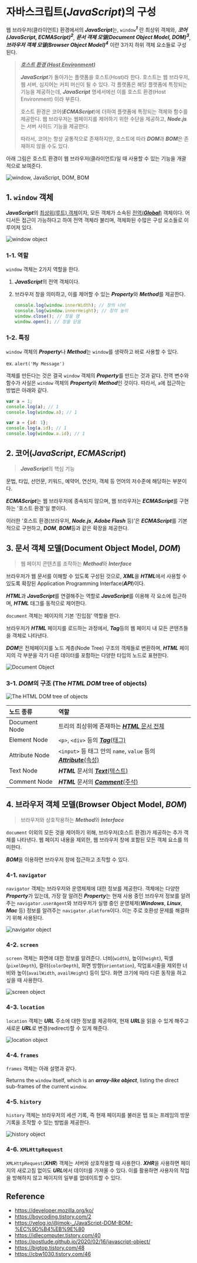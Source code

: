 # 자바스크립트(***JavaScript***)의 구성

웹 브라우저(클라이언트) 환경에서의 ***JavaScript***는, `window`***<sup>1</sup>*** 란 최상위 객체와, ***코어(JavaScript, ECMAScript)<sup>2</sup>***, ***문서 객체 모델(Document Object Model, DOM)<sup>3</sup>***, ***브라우저 객체 모델(Browser Object Model)<sup>4</sup>*** 이란 3가지 하위 객체 요소들로 구성된다.

> <u>***호스트 환경 (Host Environment)***</u>
>
> ***JavaScript***가 돌아가는 플랫폼을 호스트(Host)라 한다. 호스트는 웹 브라우저, 웹 서버, 심지어는 커피 머신이 될 수 있다. 각 플랫폼은 해당 플랫폼에 특정되는 기능을 제공하는데, ***JavaScript*** 명세서에선 이를 호스트 환경(Host Environment) 이라 부른다.
>
> 호스트 환경은 코어(***ECMAScript***)에 더하여 플랫폼에 특정되는 객체와 함수를 제공한다. 웹 브라우저는 웹페이지를 제어하기 위한 수단을 제공하고, ***Node.js***는 서버 사이드 기능을 제공한다.
>
> 따라서, 코어는 항상 공통적으로 존재하지만, 호스트에 따라 ***DOM***과 ***BOM***은 존재하지 않을 수도 있다.

아래 그림은 호스트 환경이 웹 브라우저(클라이언트)일 때 사용할 수 있는 기능을 개괄적으로 보여준다.

![window, JavaScript, DOM, BOM](https://github.com/lumirlumir/web-blog-data-img/blob/main/images/languages/javascript/composition-of-javascript/1.png?raw=true)

## 1. `window` 객체

***JavaScript***의 <u>최상위(루트) 객체</u>이자, 모든 객체가 소속된 <u>전역(***Global***)</u> 객체이다. 어디서든 접근이 가능하다고 하여 전역 객체라 불리며, 객체화된 수많은 구성 요소들로 이루어져 있다.

![window object](https://github.com/lumirlumir/web-blog-data-img/blob/main/images/languages/javascript/composition-of-javascript/2.png?raw=true)

### 1-1. 역할

`window` 객체는 2가지 역할을 한다.

1. ***JavaScript***의 전역 객체이다.
2. 브라우저 창을 의미하고, 이를 제어할 수 있는 ***Property***와 ***Method***를 제공한다.

    ```javascript
    console.log(window.innerWidth); // 창의 너비
    console.log(window.innerHeight); // 창의 높이
    window.close(); // 창을 염
    window.open(); // 창을 닫음
    ```

### 1-2. 특징

`window` 객체의 ***Property***나 ***Method***는 `window`를 생략하고 바로 사용할 수 있다.

ex. `alert('My Message')`

객체를 만든다는 것은 결국 `window` 객체의 ***Property***를 만드는 것과 같다. 전역 변수와 함수가 사실은 `window` 객체의 ***Property***와 ***Method***인 것이다. 따라서, `a`에 접근하는 방법은 아래와 같다.

```JavaScript
var a = 1;
console.log(a); // 1
console.log(window.a); // 1
```

```javascript
var a = {id: 1};
console.log(a.id); // 1
console.log(window.a.id); // 1
```

## 2. 코어(***JavaScript***, ***ECMAScript***)

> ***JavaScript***의 핵심 기능

문법, 타입, 선언문, 키워드, 예약어, 연산자, 객체 등 언어의 저수준에 해당하는 부분이다.

***ECMAScript***는 웹 브라우저에 종속되지 않으며, 웹 브라우저는 ***ECMAScript***를 구현하는 '호스트 환경'일 뿐이다.

이러한 '호스트 환경(브라우저, ***Node.js***, ***Adobe Flash*** 등)'은 ***ECMAScript***를 기본적으로 구현하고, ***DOM***, ***BOM***등과 같은 확장을 제공한다.

## 3. 문서 객체 모델(Document Object Model, ***DOM***)

> 웹 페이지 콘텐츠를 조작하는 ***Method***와 ***Interface***

브라우저가 웹 문서를 이해할 수 있도록 구성된 것으로, ***XML***을 ***HTML***에서 사용할 수 있도록 확장된 Application Programming Interface(***API***)이다.

***HTML***과 ***JavaScript***를 연결해주는 역할로 ***JavaScript***를 이용해 각 요소에 접근하며, ***HTML*** 태그를 동적으로 제어한다.

`document` 객체는 페이지의 기본 ‘진입점’ 역할을 한다.

브라우저가 ***HTML*** 페이지를 로드하는 과정에서, ***Tag***등의 웹 페이지 내 모든 콘텐츠들을 객체로 나타낸다.

***DOM***은 전체페이지를 노드 계층(Node Tree) 구조의 객체들로 변환하며, ***HTML*** 페이지의 각 부분을 각기 다른 데이터를 포함하는 다양한 타입의 노드로 표현한다.

![Document Object](https://github.com/lumirlumir/web-blog-data-img/blob/main/images/languages/javascript/composition-of-javascript/3.png?raw=true)

### 3-1. ***DOM***의 구조 (The ***HTML*** ***DOM*** tree of objects)

![The HTML DOM tree of objects](https://github.com/lumirlumir/web-blog-data-img/blob/main/images/languages/javascript/composition-of-javascript/4.png?raw=true)

노드 종류 | 역할
:--- | :---
Document Node | 트리의 최상위에 존재하는 <u>***HTML*** 문서 전체</u>
Element Node | `<p>`, `<div>` 등의 <u>***Tag***(태그)</u>
Attribute Node | `<input>` 등 태그 안의 `name`, `value` 등의 <u>***Attribute***(속성)</u>
Text Node | ***HTML*** 문서의 <u>***Text***(텍스트)</u>
Comment Node | ***HTML*** 문서의 <u>***Comment***(주석)</u>

## 4. 브라우저 객체 모델(Browser Object Model, ***BOM***)

> 브라우저와 상호작용하는 ***Method***와 ***Interface***

`document` 이외의 모든 것을 제어하기 위해, 브라우저(호스트 환경)가 제공하는 추가 객체를 나타낸다. 웹 페이지 내용을 제외한, 웹 브라우저 창에 포함된 모든 객체 요소를 의미한다.

***BOM***을 이용하면 브라우저 창에 접근하고 조작할 수 있다.

### 4-1. `navigator`

`navigator` 객체는 브라우저와 운영체제에 대한 정보를 제공한다. 객체에는 다양한 ***Property***가 있는데, 가장 잘 알려진 ***Property***는 현재 사용 중인 브라우저 정보를 알려주는 `navigator.userAgent`와 브라우저가 실행 중인 운영체제(***Windows***, ***Linux***, ***Mac*** 등) 정보를 알려주는 `navigator.platform`이다. 이는 주로 호환성 문제를 해결하기 위해 사용된다.

![navigator object](https://github.com/lumirlumir/web-blog-data-img/blob/main/images/languages/javascript/composition-of-javascript/5.png?raw=true)

### 4-2. `screen`

`screen` 객체는 화면에 대한 정보를 알려준다. 너비(`width`), 높이(`height`), 픽셀(`pixelDepth`), 컬러(`colorDepth`), 화면 방향(`orientation`), 작업표시줄을 제외한 너비와 높이(`availWidth`, `availHeight`) 등이 있다. 화면 크기에 따라 다른 동작을 하고 싶을 때 사용한다.

![screen object](https://github.com/lumirlumir/web-blog-data-img/blob/main/images/languages/javascript/composition-of-javascript/6.png?raw=true)

### 4-3. `location`

`location` 객체는 ***URL*** 주소에 대한 정보를 제공하여, 현재 ***URL***을 읽을 수 있게 해주고 새로운 ***URL***로 변경(redirect)할 수 있게 해준다.

![location object](https://github.com/lumirlumir/web-blog-data-img/blob/main/images/languages/javascript/composition-of-javascript/7.png?raw=true)

### 4-4. `frames`

`frames` 객체는 아래 설명과 같다.

Returns the `window` itself, which is an ***array-like object***, listing the direct sub-frames of the current `window`.

### 4-5. `history`

`history` 객체는 브라우저의 세션 기록, 즉 현재 페이지를 불러온 탭 또는 프레임의 방문 기록을 조작할 수 있는 방법을 제공한다.

![history object](https://github.com/lumirlumir/web-blog-data-img/blob/main/images/languages/javascript/composition-of-javascript/8.png?raw=true)

### 4-6. `XMLHttpRequest`

`XMLHttpRequest`(***XHR***) 객체는 서버와 상호작용할 때 사용한다. ***XHR***을 사용하면 페이지의 새로고침 없이도 ***URL***에서 데이터를 가져올 수 있다. 이를 활용하면 사용자의 작업을 방해하지 않고 페이지의 일부를 업데이트할 수 있다.

## Reference

- <https://developer.mozilla.org/ko/>
- <https://boycoding.tistory.com/2>
- <https://velog.io/@imok-_/JavaScript-DOM-BOM-%EC%9D%B4%EB%9E%80>
- <https://idlecomputer.tistory.com/40>
- <https://postlude.github.io/2020/02/16/javascript-object/>
- <https://bigtop.tistory.com/48>
- <https://cbw1030.tistory.com/46>
